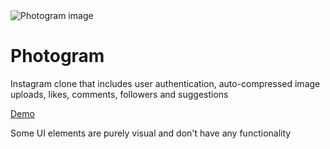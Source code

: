 <img src="https://i.imgur.com/qpjr7Q1.jpg" alt="Photogram image">

# Photogram

Instagram clone that includes user authentication, auto-compressed image uploads, likes, comments, followers and suggestions

[Demo](https://suspicious-meitner-4803ad.netlify.app/)

Some UI elements are purely visual and don't have any functionality
